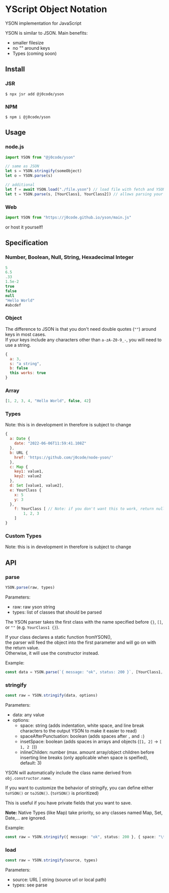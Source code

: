 # YScript Object Notation
YSON implementation for JavaScript

YSON is similar to JSON.
Main benefits:
- smaller filesize
- no "" around keys
- Types (coming soon)

## Install
### JSR
```
$ npx jsr add @j0code/yson
```
### NPM
```
$ npm i @j0code/yson
```

## Usage

### node.js
```js
import YSON from "@j0code/yson"

// same as JSON
let s = YSON.stringify(someObject)
let o = YSON.parse(s)

// additional
let f = await YSON.load("./file.yson") // load file with fetch and YSON.parse() it
let t = YSON.parse(s, [YourClass1, YourClass2]) // allows parsing your own classes (see Types) (coming soon!)
```

### Web
```js
import YSON from "https://j0code.github.io/yson/main.js"
```
or host it yourself!

## Specification

### Number, Boolean, Null, String, Hexadecimal Integer
```js
5
6.5
.33
1.5e-2
true
false
null
"Hello World"
#abcdef
```

### Object
The difference to JSON is that you don't need double quotes (`""`) around keys in most cases.<br>If your keys include any characters other than `a-zA-Z0-9_-`, you will need to use a string.
```js
{
  a: 3,
  s: "a string",
  b: false
  this works: true
}
```

### Array
```js
[1, 2, 3, 4, "Hello World", false, 42]
```

### Types
Note: this is in development in therefore is subject to change
```js
{
  a: Date {
    date: "2022-06-06T11:59:41.108Z"
  },
  b: URL {
    href: 'https://github.com/j0code/node-yson/'
  },
  c: Map {
    key1: value1,
    key2: value2
  },
  d: Set [value1, value2],
  e: YourClass {
    x: 5
    y: 3
  },
	f: YourClass [ // Note: if you don't want this to work, return null on static .fromYSON()
		1, 2, 3
	]
}
```

### Custom Types
Note: this is in development in therefore is subject to change

## API
### parse
```ts
YSON.parse(raw, types)
```
Parameters:
- raw: raw yson string
- types: list of classes that should be parsed

The YSON parser takes the first class with the name specified before `{}`, `[]`, or `""` (e.g. `YourClass1 {}`).

If your class declares a static function fromYSON(),<br>
the parser will feed the object into the first parameter and will go on with the return value.<br>
Otherwise, it will use the constructor instead.

Example:
```ts
const data = YSON.parse(`{ message: "ok", status: 200 }`, [YourClass1, YourClass2])
```

### stringify
```ts
const raw = YSON.stringify(data, options)
```
Parameters:
- data: any value
- options:
  - space: string (adds indentation, white space, and line break characters to the output YSON to make it easier to read)
  - spaceAfterPunctuation: boolean (adds spaces after `,` and `:`)
  - insetSpace: boolean (adds spaces in arrays and objects (`[1, 2]` -> `[ 1, 2 ]`))
  - inlineChilden: number (max. amount array/object children before inserting line breaks (only applicable when space is speified), default: 3)

YSON will automatically include the class name derived from `obj.constructor.name`.

If you want to customize the behavior of stringify, you can define either `toYSON()` or `toJSON()`.
(`toYSON()` is prioritized)

This is useful if you have private fields that you want to save.

**Note:** Native Types (like Map) take priority, so any classes named Map, Set, Date,... are ignored.

Example:
```ts
const raw = YSON.stringify({ message: "ok", status: 200 }, { space: "\t" })
```

### load
```ts
const raw = YSON.stringify(source, types)
```
Parameters:
- source: URL | string (source url or local path)
- types: see parse